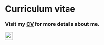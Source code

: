 # Curriculum vitae

### Visit my [CV](https://vetrivel07.github.io/vetrivel-m-cv/) for more details about me.

 [<img src="https://img.shields.io/badge/Vetrivel%20M%20CV-grey" height="25">](https://github.com/user-attachments/files/17268520/Vetrivel.M.CV.pdf)


